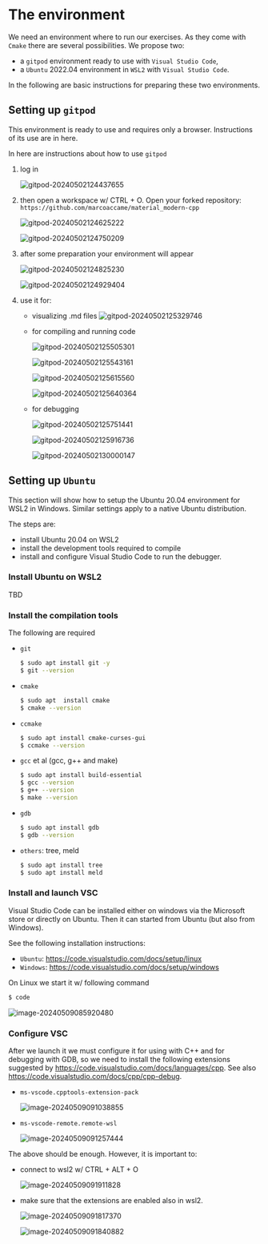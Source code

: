 

# The environment

We need an environment where to run our exercises. As they come with `Cmake` there are several possibilities. We propose two:

- a  `gitpod` environment ready to use with `Visual Studio Code`,
- a `Ubuntu` 2022.04 environment in `WSL2` with `Visual Studio Code`.



In the following are basic instructions for preparing these two environments.



## Setting up `gitpod`



This environment is ready to use and requires only a browser. Instructions of its use are in here.

In here are instructions about how to use `gitpod`



1. log in

   ![gitpod-20240502124437655](./environment.assets/gitpod-20240502124437655.png)

2. then open a workspace w/ CTRL + O. Open your forked repository: `https://github.com/marcoaccame/material_modern-cpp`

   ![gitpod-20240502124625222](./environment.assets/gitpod-20240502124625222.png)

   ![gitpod-20240502124750209](./environment.assets/gitpod-20240502124750209.png)

4. after some preparation your environment will appear

   ![gitpod-20240502124825230](./environment.assets/gitpod-20240502124825230.png)

   ![gitpod-20240502124929404](./environment.assets/gitpod-20240502124929404.png)

5. use it for:

   - visualizing .md files
     ![gitpod-20240502125329746](./environment.assets/gitpod-20240502125329746.png)
   
   - for compiling and running code
   
     ![gitpod-20240502125505301](./environment.assets/gitpod-20240502125505301.png)
   
     ![gitpod-20240502125543161](./environment.assets/gitpod-20240502125543161.png)
   
     ![gitpod-20240502125615560](./environment.assets/gitpod-20240502125615560.png)
   
     ![gitpod-20240502125640364](./environment.assets/gitpod-20240502125640364.png)
   
   - for debugging
   
     ![gitpod-20240502125751441](./environment.assets/gitpod-20240502125751441.png)
   
     ![gitpod-20240502125916736](./environment.assets/gitpod-20240502125916736.png)
   
     ![gitpod-20240502130000147](./environment.assets/gitpod-20240502130000147.png)
   
     



## Setting up `Ubuntu`

This section will show how to setup the Ubuntu 20.04 environment for WSL2 in Windows. Similar settings apply to a native Ubuntu distribution.

The steps are:

- install Ubuntu 20.04 on WSL2
- install the development tools required to compile
- install and configure Visual Studio Code to run the debugger.

### Install Ubuntu on WSL2

TBD

### Install the compilation tools

The following are required
- `git`

  ```bash
  $ sudo apt install git -y
  $ git --version
  ```

- `cmake`

  ```bash
  $ sudo apt  install cmake
  $ cmake --version
  ```

- `ccmake`

  ```bash
  $ sudo apt install cmake-curses-gui
  $ ccmake --version
  ```
- `gcc` et al (gcc, g++ and make)

  ```bash
  $ sudo apt install build-essential
  $ gcc --version
  $ g++ --version
  $ make --version
  ```
  
- `gdb`

  ```bash
  $ sudo apt install gdb
  $ gdb --version
  ```

- `others`: tree, meld
  
  ```bash
  $ sudo apt install tree
  $ sudo apt install meld
  ```



### Install and launch VSC

Visual Studio Code can be installed either on windows via the Microsoft store or directly on Ubuntu. Then it can started from Ubuntu (but also from Windows).

See the following installation instructions:

- `Ubuntu`: https://code.visualstudio.com/docs/setup/linux
- `Windows`: https://code.visualstudio.com/docs/setup/windows



On Linux we start it w/ following command

  ```bash
  $ code
  ```



![image-20240509085920480](./environment.assets/image-20240509085920480.png)



### Configure VSC

After we launch it we must configure it for using with C++ and for debugging with GDB, so we need to install the following extensions suggested by https://code.visualstudio.com/docs/languages/cpp. See also https://code.visualstudio.com/docs/cpp/cpp-debug.

- `ms-vscode.cpptools-extension-pack`

  ![image-20240509091038855](./environment.assets/image-20240509091038855.png)

- `ms-vscode-remote.remote-wsl`

  ![image-20240509091257444](./environment.assets/image-20240509091257444.png)



The above should be enough. However, it is important to:

- connect to wsl2 w/ CTRL + ALT + O

  ![image-20240509091911828](./environment.assets/image-20240509091911828.png)

- make sure that the extensions are enabled also in wsl2.

  ![image-20240509091817370](./environment.assets/image-20240509091817370.png)

  ![image-20240509091840882](./environment.assets/image-20240509091840882.png)

  

